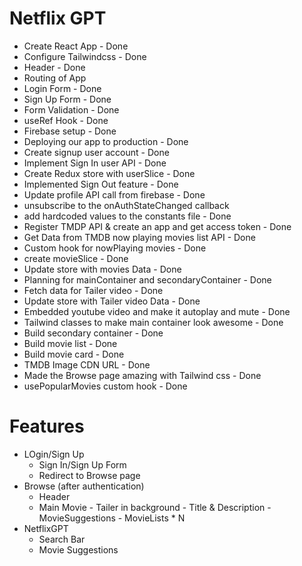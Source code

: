 # Netflix GPT

- Create React App - Done
- Configure Tailwindcss - Done
- Header - Done
- Routing of App
- Login Form - Done
- Sign Up Form - Done
- Form Validation - Done
- useRef Hook - Done
- Firebase setup - Done
- Deploying our app to production - Done
- Create signup user account - Done
- Implement Sign In user API - Done
- Create Redux store with userSlice - Done
- Implemented Sign Out feature - Done
- Update profile API call from firebase - Done
- unsubscribe to the onAuthStateChanged callback
- add hardcoded values to the constants file - Done
- Register TMDP API & create an app and get access token - Done
- Get Data from TMDB now playing movies list API - Done
- Custom hook for nowPlaying movies - Done
- create movieSlice - Done
- Update store with movies Data - Done
- Planning for mainContainer and secondaryContainer - Done
- Fetch data for Tailer video - Done
- Update store with Tailer video Data - Done
- Embedded youtube video and make it autoplay and mute - Done
- Tailwind classes to make main container look awesome - Done
- Build secondary container - Done
- Build movie list - Done
- Build movie card - Done
- TMDB Image CDN URL - Done
- Made the Browse page amazing with Tailwind css - Done
- usePopularMovies custom hook - Done

# Features

- LOgin/Sign Up
  - Sign In/Sign Up Form
  - Redirect to Browse page
- Browse (after authentication)
  - Header
  - Main Movie - Tailer in background - Title & Description - MovieSuggestions - MovieLists \* N
- NetflixGPT
  - Search Bar
  - Movie Suggestions
